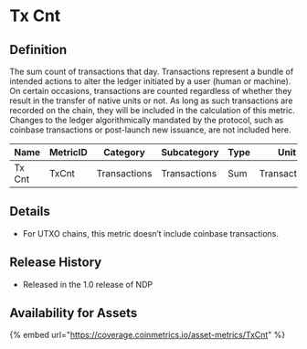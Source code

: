 # Tx Cnt

## Definition

The sum count of transactions that day. Transactions represent a bundle of intended actions to alter the ledger initiated by a user (human or machine). On certain occasions, transactions are counted regardless of whether they result in the transfer of native units or not. As long as such transactions are recorded on the chain, they will be included in the calculation of this metric. Changes to the ledger algorithmically mandated by the protocol, such as coinbase transactions or post-launch new issuance, are not included here.

| Name   | MetricID | Category     | Subcategory  | Type | Unit         | Interval |
| ------ | -------- | ------------ | ------------ | ---- | ------------ | -------- |
| Tx Cnt | TxCnt    | Transactions | Transactions | Sum  | Transactions | 1 day    |

## Details

* For UTXO chains, this metric doesn’t include coinbase transactions.

## Release History

* Released in the 1.0 release of NDP

## Availability for Assets

{% embed url="https://coverage.coinmetrics.io/asset-metrics/TxCnt" %}

